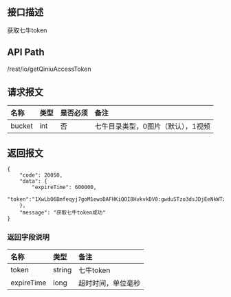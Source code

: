 ## 接口描述
获取七牛token

## API Path
/rest/io/getQiniuAccessToken

## 请求报文
|名称|类型|是否必须|备注|
|:-|:-|:-|:-|
|bucket|int|否|七牛目录类型，0图片（默认），1视频|

## 返回报文
	{
		"code": 20050,
		"data": {
			"expireTime": 600000,
			"token":"1XwLbO6Bmfeqyj7goM1ewoDAFHKiQOI8HvkvkDV0:gwduSTzo3dsJDjEeNkWTz2pyqcI=:eyJzY29wZSI6Imh0dHA6Ly83eHFuN28uY29tMi56MC5nbGIucWluaXVjZG4uY29tLyIsImRlYWRsaW5lIjoxNDU4ODc1Mzc4fQ=="
		},
		"message": "获取七牛token成功"
	}

### 返回字段说明
|名称|类型|备注|
|:-|:-|:-|
|token|string|七牛token|
|expireTime|long|超时时间，单位毫秒|